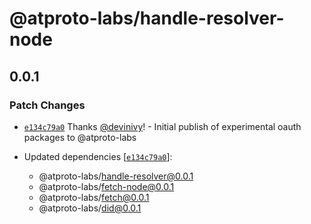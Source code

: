 # @atproto-labs/handle-resolver-node

## 0.0.1

### Patch Changes

- [`e134c79a0`](https://github.com/bluesky-social/atproto/commit/e134c79a0ffb000b2cb36437815673fa6bda664b) Thanks [@devinivy](https://github.com/devinivy)! - Initial publish of experimental oauth packages to @atproto-labs

- Updated dependencies [[`e134c79a0`](https://github.com/bluesky-social/atproto/commit/e134c79a0ffb000b2cb36437815673fa6bda664b)]:
  - @atproto-labs/handle-resolver@0.0.1
  - @atproto-labs/fetch-node@0.0.1
  - @atproto-labs/fetch@0.0.1
  - @atproto-labs/did@0.0.1
